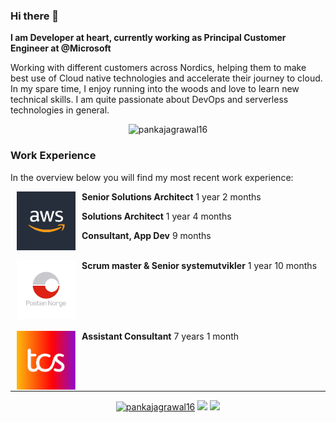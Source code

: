 ### Hi there 👋

**I am Developer at heart, currently working as Principal Customer Engineer at @Microsoft**

Working with different customers across Nordics, helping them to make best use of Cloud native technologies and accelerate their journey to cloud. In my spare time, I enjoy running into the woods and love to learn new technical skills. I am quite passionate about DevOps and serverless technologies in general.


<p align="center"> <img src="https://github-readme-stats.vercel.app/api?username=pankajagrawal16&show_icons=true" alt="pankajagrawal16" /> </p>


### Work Experience

In the overview below you will find my most recent work experience:

[<img align="left" height="94px" width="94px" hspace="10" alt="aws" src="https://github.com/pankajagrawal16/pankajagrawal16/blob/main/images/aws.png?raw=true"/>](https://aws.amazon.com/)

**Senior Solutions Architect**  1 year 2 months

**Solutions Architect**  1 year 4 months

**Consultant, App Dev**  9 months
<br/>
<br/>

[<img align="left" height="94px" width="94px" hspace="10" alt="posten" src="https://github.com/pankajagrawal16/pankajagrawal16/blob/main/images/posten.png?raw=true"/>](https://www.posten.no/)

**Scrum master & Senior systemutvikler**  1 year 10 months

<br/>
<br/>
<br/>
<br/>

[<img align="left" height="94px" width="94px" hspace="10" alt="tcs" src="https://github.com/pankajagrawal16/pankajagrawal16/blob/main/images/tcs.png?raw=true"/>](https://www.tcs.com/)

**Assistant Consultant**  7 years 1 month

<br/>
<br/>
<br/>

--- 
<p align="center">
<a href="https://in.linkedin.com/in/pankajagrawal16" target="blank"><img src="https://img.shields.io/badge/LinkedIn-0077B5?style=for-the-badge&logo=linkedin&logoColor=white" alt="pankajagrawal16"/></a> 
<a href="https://twitter.com/agrawalpankaj16" target="blank"><img src="https://img.shields.io/badge/Twitter-1DA1F2?style=for-the-badge&logo=twitter&logoColor=white"/></a>
<a href="me.pankaagr.cloud" target="blank"><img src="https://img.shields.io/badge/pankaagr.cloud-website-blue?style=for-the-badge&logo=website&logoColor=white"/></a>
</p>
